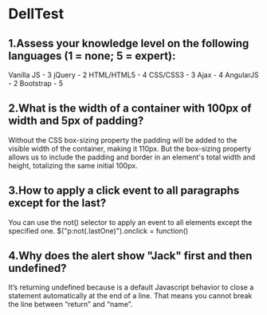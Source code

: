 # DellTest

## 1.Assess your knowledge level on the following languages (1 = none; 5 = expert):

Vanilla JS - 3
jQuery - 2
HTML/HTML5 - 4
CSS/CSS3 - 3
Ajax - 4
AngularJS - 2
Bootstrap -  5

## 2.What is the width of a container with 100px of width and 5px of padding?

Without the CSS box-sizing property the padding will be added to the visible width of the container, making it 110px.
But the box-sizing property allows us to include the padding and border in an element's total width and height, totalizing the same initial 100px.

## 3.How to apply a click event to all paragraphs except for the last?

You can use the not() selector to apply an event to all elements except the specified one.
$("p:not(.lastOne)").onclick = function()

## 4.Why does the alert show "Jack" first and then undefined?

It’s returning undefined because is a default Javascript behavior to close a statement automatically at the end of a line. That means you cannot break the line between “return” and “name”.